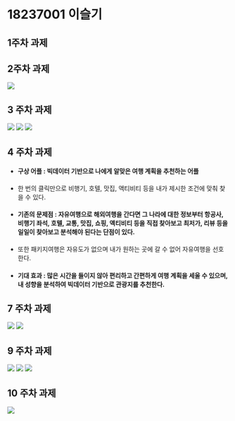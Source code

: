 # 18237001 이슬기

## 1주차 과제

## 2주차 과제
<img width="" height="" src="./PNG/2주차 과제.jpg"></img>
## 3 주차 과제 
<img width="" height="" src="./PNG/3주차 과제1.jpg"></img>
<img width="" height="" src="./PNG/3주차 과제2.jpg"></img>
<img width="" height="" src="./PNG/3주차 과제3.jpg"></img>
## 4 주차 과제 

- #### 구상 어플 : 빅데이터 기반으로 나에게 알맞은 여행 계획을 추천하는 어플
- 한 번의 클릭만으로 비행기, 호텔, 맛집, 액티비티 등을 내가 제시한 조건에 맞춰 찾을 수 있다.
- #### 기존의 문제점 : 자유여행으로 해외여행을 간다면 그 나라에 대한 정보부터 항공사, 비행기 좌석, 호텔, 교통, 맛집, 쇼핑, 액티비티 등을 직접 찾아보고 최저가, 리뷰 등을 일일이 찾아보고 분석해야 된다는 단점이 있다.
- 또한 패키지여행은 자유도가 없으며 내가 원하는 곳에 갈 수 없어 자유여행을 선호한다.
- #### 기대 효과 : 많은 시간을 들이지 않아 편리하고 간편하게 여행 계획을 세울 수 있으며, 내 성향을 분석하여 빅데이터 기반으로 관광지를 추천한다.

## 7 주차 과제 
<img width="" height="" src="./PNG/7주차 과제1.jpg"></img>
<img width="" height="" src="./PNG/7주차 과제2.jpg"></img>
## 9 주차 과제 
<img width="" height="" src="./PNG/9주차 과제1.jpg"></img>
<img width="" height="" src="./PNG/9주차 과제2.jpg"></img>
<img width="" height="" src="./PNG/9주차 과제3.jpg"></img>
## 10 주차 과제
<img width="" height="" src="./PNG/10주차 과제1.jpg"></img>
